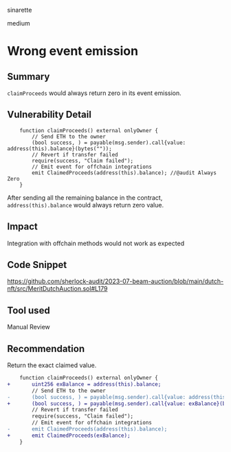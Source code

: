 sinarette

medium

# Wrong event emission

## Summary
`claimProceeds` would always return zero in its event emission.

## Vulnerability Detail
```solidity
    function claimProceeds() external onlyOwner {
        // Send ETH to the owner
        (bool success, ) = payable(msg.sender).call{value: address(this).balance}(bytes(""));
        // Revert if transfer failed
        require(success, "Claim failed");
        // Emit event for offchain integrations
        emit ClaimedProceeds(address(this).balance); //@audit Always Zero
    }
```

After sending all the remaining balance in the contract, `address(this).balance` would always return zero value.

## Impact
Integration with offchain methods would not work as expected

## Code Snippet

https://github.com/sherlock-audit/2023-07-beam-auction/blob/main/dutch-nft/src/MeritDutchAuction.sol#L179

## Tool used

Manual Review

## Recommendation

Return the exact claimed value.
```diff
    function claimProceeds() external onlyOwner {
+       uint256 exBalance = address(this).balance;
        // Send ETH to the owner
-       (bool success, ) = payable(msg.sender).call{value: address(this).balance}(bytes(""));
+       (bool success, ) = payable(msg.sender).call{value: exBalance}(bytes(""));
        // Revert if transfer failed
        require(success, "Claim failed");
        // Emit event for offchain integrations
-       emit ClaimedProceeds(address(this).balance);
+       emit ClaimedProceeds(exBalance);
    }
```